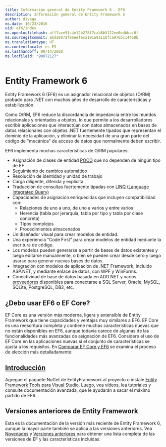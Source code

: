 ```yaml
---
title: Información general de Entity Framework 6 - EF6
description: Información general de Entity Framework 6
author: divega
ms.date: 10/23/2016
uid: ef6/index
ms.openlocfilehash: aff7aee51c4e12b278f7cab8b5122ee0edbbac0f
ms.sourcegitcommit: abda0872f86eefeca191a9a11bfca976bc14468b
ms.translationtype: HT
ms.contentlocale: es-ES
ms.lasthandoff: 09/14/2020
ms.locfileid: "90072127"
---
```

# <a name="entity-framework-6"></a>Entity Framework 6
Entity Framework 6 (EF6) es un asignador relacional de objetos (O/RM) probado para .NET con muchos años de desarrollo de características y estabilización.

Como O/RM, EF6 reduce la discordancia de impedancia entre los mundos relacionales y orientados a objetos, lo que permite a los desarrolladores escribir aplicaciones que interactúan con datos almacenados en bases de datos relacionales con objetos .NET fuertemente tipados que representan el dominio de la aplicación, y eliminar la necesidad de una gran parte del código de "mecánica" de acceso de datos que normalmente deben escribir.

EF6 implementa muchas características de O/RM populares:
- Asignación de clases de entidad [POCO](xref:ef6/resources/glossary#poco) que no dependen de ningún tipo de EF
- Seguimiento de cambios automático
- Resolución de identidad y unidad de trabajo
- Carga diligente, diferida y explícita
- Traducción de consultas fuertemente tipadas con [LINQ (Language Integrated Query)](https://aka.ms/AA6hsvu)
- Capacidades de asignación enriquecidas que incluyen compatibilidad con:
  - Relaciones de uno a uno, de uno a varios y entre varios
  - Herencia (tabla por jerarquía, tabla por tipo y tabla por clase concreta)
  - Tipos complejos
  - Procedimientos almacenados
- Un diseñador visual para crear modelos de entidad.
- Una experiencia "Code First" para crear modelos de entidad mediante la escritura de código.
- Los modelos pueden generarse a partir de bases de datos existentes y luego editarse manualmente, o bien se pueden crear desde cero y luego usarse para generar nuevas bases de datos.
- Integración con modelos de aplicación de .NET Framework, incluido ASP.NET, y mediante enlace de datos, con WPF y WinForms.
- Conectividad de base de datos basada en ADO.NET y varios [proveedores](xref:ef6/fundamentals/providers/index) disponibles para conectarse a SQL Server, Oracle, MySQL, SQLite, PostgreSQL, DB2, etc.

## <a name="should-i-use-ef6-or-ef-core"></a>¿Debo usar EF6 o EF Core?

EF Core es una versión más moderna, ligera y extensible de Entity Framework que tiene capacidades y ventajas muy similares a EF6.
EF Core es una reescritura completa y contiene muchas características nuevas que no están disponibles en EF6, aunque todavía carece de algunas de las funcionalidades más avanzadas de asignación de EF6.
Considere el uso de EF Core en las aplicaciones nuevas si el conjunto de características se ajusta a los requisitos.
En [Comparar EF Core y EF6](xref:efcore-and-ef6/index) se examina el proceso de elección más detalladamente.

## <a name="get-started"></a>[Introducción](xref:ef6/get-started)

Agregue el paquete NuGet de EntityFramework al proyecto o instale [Entity Framework Tools para Visual Studio](https://aka.ms/AA6i8c5). Luego, vea vídeos, lea tutoriales y consulte documentación avanzada, que le ayudarán a sacar el máximo partido de EF6.

## <a name="past-entity-framework-versions"></a>Versiones anteriores de Entity Framework

Esta es la documentación de la versión más reciente de Entity Framework 6, aunque la mayor parte también se aplica a las versiones anteriores.
Vea [Novedades](xref:ef6/what-is-new/index) y [Versiones anteriores](xref:ef6/what-is-new/past-releases) para obtener una lista completa de las versiones de EF y las características incluidas.
